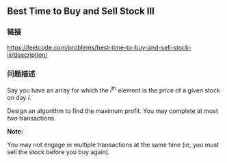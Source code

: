 ## Best Time to Buy and Sell Stock III  
### 链接  
https://leetcode.com/problems/best-time-to-buy-and-sell-stock-iii/description/  
### 问题描述
Say you have an array for which the *i*<sup>th</sup> element is the price of a given stock on day *i*.

Design an algorithm to find the maximum profit. You may complete at most *two* transactions.

**Note:**<br />
You may not engage in multiple transactions at the same time (ie, you must sell the stock before you buy again).
